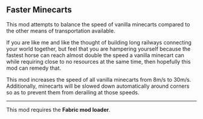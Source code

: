 ## Faster Minecarts

This mod attempts to balance the speed of vanilla minecarts compared to the other means of transportation available.

If you are like me and like the thought of building long railways connecting your world together, but feel that you are hampering yourself because the fastest horse can reach almost double the speed a vanilla minecart can while requiring close to no resources at the same time, then hopefully this mod can remedy that.

This mod increases the speed of all vanilla minecarts from 8m/s to 30m/s. Additionally, minecarts will be slowed down automatically around corners so as to prevent them from derailing at those speeds.

---

This mod requires the **Fabric mod loader**.


